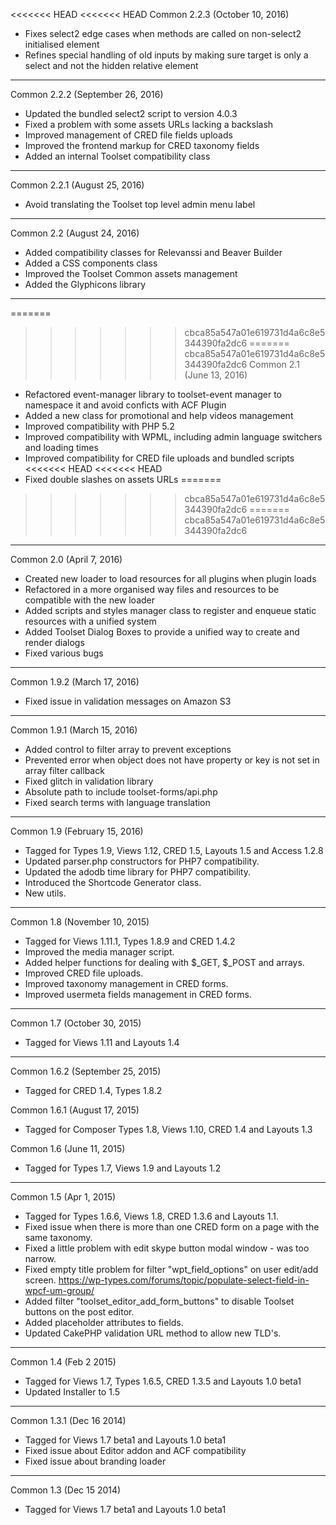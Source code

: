 <<<<<<< HEAD
<<<<<<< HEAD
Common 2.2.3 (October 10, 2016)
  - Fixes select2 edge cases when methods are called on non-select2 initialised element
  - Refines special handling of old inputs by making sure target is only a select and not the hidden relative element

-------------------------------------------------------------------------------------------------------------------

Common 2.2.2 (September 26, 2016)
  - Updated the bundled select2 script to version 4.0.3
  - Fixed a problem with some assets URLs lacking a backslash
  - Improved management of CRED file fields uploads
  - Improved the frontend markup for CRED taxonomy fields
  - Added an internal Toolset compatibility class

-------------------------------------------------------------------------------------------------------------------

Common 2.2.1 (August 25, 2016)
  - Avoid translating the Toolset top level admin menu label
	
-------------------------------------------------------------------------------------------------------------------

Common 2.2 (August 24, 2016)
  - Added compatibility classes for Relevanssi and Beaver Builder
  - Added a CSS components class
  - Improved the Toolset Common assets management
  - Added the Glyphicons library

-------------------------------------------------------------------------------------------------------------------

=======
>>>>>>> cbca85a547a01e619731d4a6c8e5344390fa2dc6
=======
>>>>>>> cbca85a547a01e619731d4a6c8e5344390fa2dc6
Common 2.1 (June 13, 2016)
  - Refactored event-manager library to toolset-event manager to namespace it and avoid conficts with ACF Plugin
  - Added a new class for promotional and help videos management
  - Improved compatibility with PHP 5.2
  - Improved compatibility with WPML, including admin language switchers and loading times
  - Improved compatibility for CRED file uploads and bundled scripts
<<<<<<< HEAD
<<<<<<< HEAD
  - Fixed double slashes on assets URLs
=======
>>>>>>> cbca85a547a01e619731d4a6c8e5344390fa2dc6
=======
>>>>>>> cbca85a547a01e619731d4a6c8e5344390fa2dc6

-------------------------------------------------------------------------------------------------------------------

Common 2.0 (April 7, 2016)
  - Created new loader to load resources for all plugins when plugin loads
  - Refactored in a more organised way files and resources to be compatible with the new loader
  - Added scripts and styles manager class to register and enqueue static resources with a unified system
  - Added Toolset Dialog Boxes to provide a unified way to create and render dialogs
  - Fixed various bugs

-------------------------------------------------------------------------------------------------------------------

Common 1.9.2 (March 17, 2016)
  - Fixed issue in validation messages on Amazon S3

-------------------------------------------------------------------------------------------------------------------
Common 1.9.1 (March 15, 2016)
  - Added control to filter array to prevent exceptions
  - Prevented error when object does not have property or key is not set in array filter callback
  - Fixed glitch in validation library
  - Absolute path to include toolset-forms/api.php
  - Fixed search terms with language translation

-------------------------------------------------------------------------------------------------------------------
Common 1.9 (February 15, 2016)
  - Tagged for Types 1.9, Views 1.12, CRED 1.5, Layouts 1.5 and Access 1.2.8
  - Updated parser.php constructors for PHP7 compatibility.
  - Updated the adodb time library for PHP7 compatibility.
  - Introduced the Shortcode Generator class.
  - New utils.

-------------------------------------------------------------------------------------------------------------------
Common 1.8 (November 10, 2015)
  - Tagged for Views 1.11.1, Types 1.8.9 and CRED 1.4.2
  - Improved the media manager script.
  - Added helper functions for dealing with $_GET, $_POST and arrays.
  - Improved CRED file uploads.
  - Improved taxonomy management in CRED forms.
  - Improved usermeta fields management in CRED forms.

-------------------------------------------------------------------------------------------------------------------
Common 1.7 (October 30, 2015)
  - Tagged for Views 1.11 and Layouts 1.4

-------------------------------------------------------------------------------------------------------------------
Common 1.6.2 (September 25, 2015)
  - Tagged for CRED 1.4, Types 1.8.2

Common 1.6.1 (August 17, 2015)
  - Tagged for Composer Types 1.8, Views 1.10, CRED 1.4 and Layouts 1.3

Common 1.6 (June 11, 2015)
  - Tagged for Types 1.7, Views 1.9 and Layouts 1.2

-------------------------------------------------------------------------------------------------------------------
Common 1.5 (Apr 1, 2015)
  - Tagged for Types 1.6.6, Views 1.8, CRED 1.3.6 and Layouts 1.1.
  - Fixed issue when there is more than one CRED form on a page with the same taxonomy.
  - Fixed a little problem with edit skype button modal window - was too narrow.
  - Fixed empty title problem for filter "wpt_field_options" on user edit/add screen.
    https://wp-types.com/forums/topic/populate-select-field-in-wpcf-um-group/
  - Added filter "toolset_editor_add_form_buttons" to disable Toolset buttons on the post editor.
  - Added placeholder attributes to fields.
  - Updated CakePHP validation URL method to allow new TLD's.

-------------------------------------------------------------------------------------------------------------------
Common 1.4 (Feb 2 2015)
  - Tagged for Views 1.7, Types 1.6.5, CRED 1.3.5 and Layouts 1.0 beta1
  - Updated Installer to 1.5

-------------------------------------------------------------------------------------------------------------------
Common 1.3.1 (Dec 16 2014)
  - Tagged for Views 1.7 beta1 and Layouts 1.0 beta1
  - Fixed issue about Editor addon and ACF compatibility
  - Fixed issue about branding loader

-------------------------------------------------------------------------------------------------------------------
Common 1.3 (Dec 15 2014)
  - Tagged for Views 1.7 beta1 and Layouts 1.0 beta1
